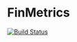 # FinMetrics

[![Build Status](https://travis-ci.org/gragusa/FinMetrics.jl.svg?branch=master)](https://travis-ci.org/gragusa/FinMetrics.jl)
